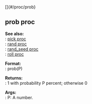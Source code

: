 []{#/proc/prob}    
## prob proc    
**See also:**    
:   [pick proc](/ref/proc/pick.md)    
:   [rand proc](/ref/proc/rand.md)    
:   [rand_seed proc](/ref/proc/rand_seed.md)    
:   [roll proc](/ref/proc/roll.md)    
<!-- -->    
**Format:**    
:   prob(P)    
<!-- -->    
**Returns:**    
:   1 with probability P percent; otherwise 0    
<!-- -->    
**Args:**    
:   P: A number.  